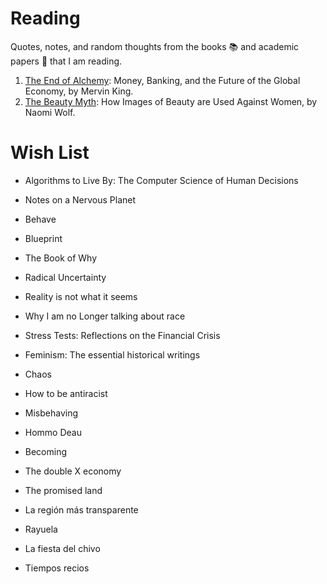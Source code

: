 # Reading
Quotes, notes, and random thoughts from the books 📚 and academic papers 📝 that I am reading.

1. [The End of Alchemy](https://github.com/quantgirluk/Reading/blob/main/The_End_of_Alchemy.md): Money, Banking, and the Future of the Global Economy, by Mervin King.
2. [The Beauty Myth](https://github.com/quantgirluk/Reading/blob/main/The_Beauty_Myth.md): How Images of Beauty are Used Against Women,  by Naomi Wolf.


# Wish List

- Algorithms to Live By: The Computer Science of Human Decisions
- Notes on a Nervous Planet
- Behave
- Blueprint
- The Book of Why
- Radical Uncertainty
- Reality is not what it seems
- Why I am no Longer talking about race
- Stress Tests: Reflections on the Financial Crisis
- Feminism: The essential historical writings
- Chaos
- How to be antiracist
- Misbehaving
- Hommo Deau
- Becoming
- The double X economy
- The promised land



- La región más transparente
- Rayuela
- La fiesta del chivo
- Tiempos recios

